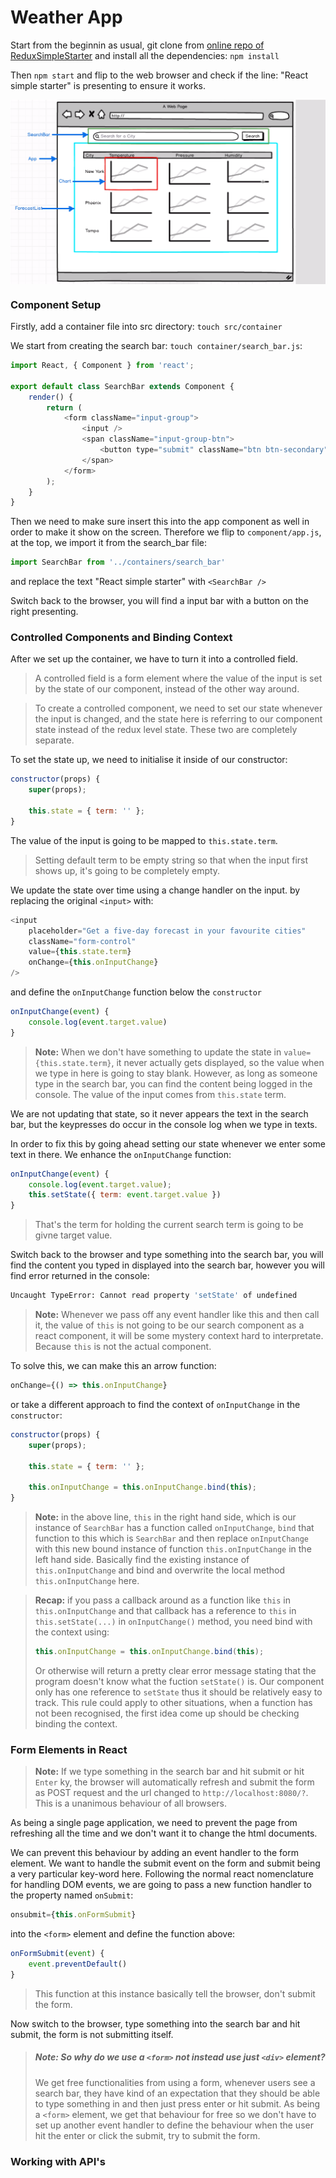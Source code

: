 # Weather App

Start from the beginnin as usual, git clone from [online repo of ReduxSimpleStarter](https://github.com/StephenGrider/ReduxSimpleStarter) and install all the dependencies: ```npm install```

Then ```npm start``` and flip to the web browser and check if the line: "React simple starter" is presenting to ensure it works.

<p align="center">
    <img src="./mid-ware_planning.png" align="center" width="650px" />
</p>

### Component Setup

Firstly, add a container file into src directory: `touch src/container`

We start from creating the search bar: `touch container/search_bar.js`:

```js
import React, { Component } from 'react';

export default class SearchBar extends Component {
    render() {
        return (
            <form className="input-group">
                <input />
                <span className="input-group-btn">
                    <button type="submit" className="btn btn-secondary">Submit</button>
                </span>
            </form>
        );
    }
}
```
Then we need to make sure insert this into the app component as well in order to make it show on the screen. Therefore we flip to `component/app.js`, at the top, we import it from the search_bar file:

```js
import SearchBar from '../containers/search_bar'
```
and replace the text "React simple starter" with `<SearchBar />`

Switch back to the browser, you will find a input bar with a button on the right presenting.

### Controlled Components and Binding Context

After we set up the container, we have to turn it into a controlled field. 

>A controlled field is a form element where the value of the input is set by the state of our component, instead of the other way around. 

>To create a controlled component, we need to set our state whenever the input is changed, and the state here is referring to our component state instead of the redux level state. These two are completely separate.

To set the state up, we need to initialise it inside of our constructor: 

```js
constructor(props) {
    super(props);

    this.state = { term: '' };
}
```
The value of the input is going to be mapped to `this.state.term`.

>Setting default term to be empty string so that when the input first shows up, it's going to be completely empty.

We update the state over time using a change handler on the input. by replacing the original `<input>` with:

```js
<input
    placeholder="Get a five-day forecast in your favourite cities"
    className="form-control"
    value={this.state.term}
    onChange={this.onInputChange}
/>
```
and define the `onInputChange` function below the `constructor`

```js
onInputChange(event) {
    console.log(event.target.value)
}
```
>**Note:** When we don't have something to update the state in `value={this.state.term}`, it never actually gets displayed, so the value when we type in here is going to stay blank. However, as long as someone type in the search bar,  you can find the content being logged in the console. The value of the input comes from `this.state` term. 

We are not updating that state, so it never appears the text in the search bar, but the keypresses do occur in the console log when we type in texts.

In order to fix this by going ahead setting our state whenever we enter some text in there. We enhance the `onInputChange` function: 

```js
onInputChange(event) {
    console.log(event.target.value);
    this.setState({ term: event.target.value })
}
```
>That's the term for holding the current search term is going to be givne target value.

Switch back to the browser and type something into the search bar, you will find the content you typed in displayed into the search bar, however you will find error returned in the console:

```bash
Uncaught TypeError: Cannot read property 'setState' of undefined
```
>**Note:** Whenever we pass off any event handler like this and then call it, the value of `this` is not going to be our search component as a react component, it will be some mystery context hard to interpretate. Because `this` is not the actual component.

To solve this, we can make this an arrow function:

```js
onChange={() => this.onInputChange}
```
or take a different approach to find the context of `onInputChange` in the `constructor`:

```js
constructor(props) {
    super(props);

    this.state = { term: '' };

    this.onInputChange = this.onInputChange.bind(this);
}
```
>**Note:** in the above line, `this` in the right hand side, which is our instance of `SearchBar` has a function called `onInputChange`, `bind` that function to this which is `SearchBar` and then replace `onInputChange` with this new bound instance of function `this.onInputChange` in the left hand side. Basically find the existing instance of `this.onInputChange` and bind and overwrite the local method `this.onInputChange` here.

>**Recap:** if you pass a callback around as a function like `this` in `this.onInputChange` and that callback has a reference to `this` in `this.setState(...)` in `onInputChange()` method, you need bind with the context using: 
>
>```js
>this.onInputChange = this.onInputChange.bind(this);
>``` 
>
>Or otherwise will return a pretty clear error message stating that the program doesn't know what the fuction `setState()` is. Our component only has one reference to `setState` thus it should be relatively easy to track. This rule could apply to other situations, when a function has not been recognised, the first idea come up should be checking binding the context.

### Form Elements in React

> **Note:** If we type something in the search bar and hit submit or hit `Enter` ky, the browser will automatically refresh and submit the form as POST request and the url changed to `http://localhost:8080/?`. This is a unanimous behaviour of all browsers. 

As being a single page application, we need to prevent the page from refreshing all the time and we don't want it to change the html documents. 

We can prevent this behaviour by adding an event handler to the form element. We want to handle the submit event on the form and submit being a very particular key-word here. Following the normal react nomenclature for handling DOM events, we are going to pass a new function handler to the property named `onSubmit`:

```js
onsubmit={this.onFormSubmit}
```
into the `<form>` element and define the function above:

```js
onFormSubmit(event) {
    event.preventDefault()
}
```
> This function at this instance basically tell the browser, don't submit the form. 

Now switch to the browser, type something into the search bar and hit submit, the form is not submitting itself. 

>##### **Note:** So why do we use a `<form>` not instead use just  `<div>` element?
>We get free functionalities from using a form, whenever users see a search bar, they have kind of an expectation that they should be able to type something in and then just press enter or hit submit. As being a `<form>` element, we get that behaviour for free so we don't have to set up another event handler to define the behaviour when the user hit the enter or click the submit, try to submit the form.

### Working with API's














